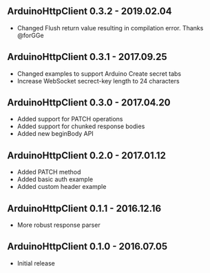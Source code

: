 ## ArduinoHttpClient 0.3.2 - 2019.02.04

* Changed Flush return value resulting in compilation error. Thanks @forGGe

## ArduinoHttpClient 0.3.1 - 2017.09.25

* Changed examples to support Arduino Create secret tabs
* Increase WebSocket secrect-key length to 24 characters

## ArduinoHttpClient 0.3.0 - 2017.04.20

* Added support for PATCH operations
* Added support for chunked response bodies
* Added new beginBody API

## ArduinoHttpClient 0.2.0 - 2017.01.12

* Added PATCH method
* Added basic auth example
* Added custom header example

## ArduinoHttpClient 0.1.1 - 2016.12.16

* More robust response parser

## ArduinoHttpClient 0.1.0 - 2016.07.05

* Initial release

